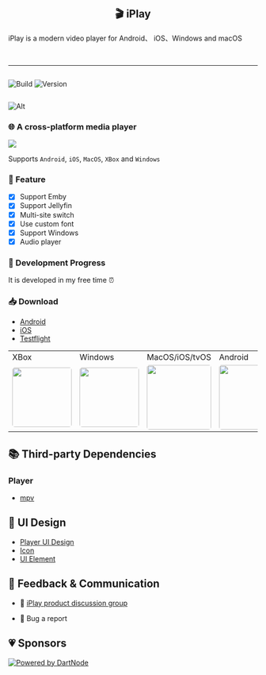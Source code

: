 <h2 align="center">🎬 iPlay</h2>
<p>iPlay is a modern video player for Android、 iOS、Windows and macOS</p>
<br />

---

<div style="display:inline-flex;flex-direction:row;gap:0.5rem;">

![Build](https://github.com/saltpi/iPlay/actions/workflows/develop.yml/badge.svg?branch=main)
![Version](https://img.shields.io/github/v/release/saltpi/iPlay)

</div>

![Alt](https://repobeats.axiom.co/api/embed/442b21fb8b1ed2cc170510527ec68880ebbeb2b4.svg "Repobeats analytics image")

### 🌐 A cross-platform media player

<img src="./doc/image/windows.preview.png" />

Supports `Android`, `iOS`, `MacOS`, `XBox` and `Windows`

### 🌟 Feature

- [x] Support Emby
- [x] Support Jellyfin
- [x] Multi-site switch
- [x] Use custom font
- [x] Support Windows
- [x] Audio player

### 🚧 Development Progress

It is developed in my free time ⏰

### 📥 Download

- [Android](https://github.com/saltpi/iPlay/releases/latest)
- [iOS](https://github.com/saltpi/iPlay/releases/latest)
- [Testflight](https://testflight.apple.com/join/73NHMoP6)

<table>
<tr>
<td> XBox </td>
<td> Windows </td>
<td> MacOS/iOS/tvOS </td>
<td> Android </td>
<td> Harmony </td>
</tr>
<tr>
<td>
<a href="https://apps.microsoft.com/detail/9PD0SG0LZTNL">
   <img width="120" style="border-radius: 5px;object-fit:fill;" src="./doc/image/English_get it from MS_864X312.png">
</a>
</td>
<td>
<a href="https://apps.microsoft.com/detail/9NBZ2BXD4WFZ">
   <img width="120" style="border-radius: 5px;object-fit:fill;" src="./doc/image/English_get it from MS_864X312.png">
</a>
</td>
<td>
<a href="https://apps.apple.com/app/iplay/id6480576133">
   <img width="130" style="border-radius: 5px;object-fit:fill;" src="./doc/image/Download_on_the_App_Store.png">
</a>
</td>
<td>
<a href="https://www.amazon.com/gp/product/B0DB2KL58G">
   <img width="130" style="border-radius: 5px;object-fit:fill;" src="./doc/image/amazon_appstore.png">
</a>
</td>
<td>
Coming soon
</td>
</tr>
</table>


## 📚 Third-party Dependencies

### Player

- [mpv](https://github.com/mpv-player/mpv)

## 🎨 UI Design

- [Player UI Design](https://www.figma.com/file/2LMy996hxF2DZ2jB8eU0Fv/Video-Player-For-Web-%26-Mobile-(Community)?type=design&node-id=18-4120&mode=design&t=4xkVhM84OdC0jy9x-0)
- [Icon](https://www.figma.com/file/9Df5CaFUEomVzn20gRpaX3/Radix-Icons?type=design&node-id=0-1&mode=design&t=rpFwTmQyZQhc016k-0)
- [UI Element](https://www.figma.com/file/B5TV95tj8PrCHwsSa3wV0N/Flat-Icon-Set-(Community)?type=design&node-id=2092-13469&mode=design&t=w8YD9Lw37sz019zc-0)

## 📣 Feedback & Communication

* 🧼 [iPlay product discussion group](https://t.me/iPlayClient)

* 🐞 Bug a report


## 💗 Sponsors

[![Powered by DartNode](https://dartnode.com/branding/DN-Open-Source-sm.png)](https://dartnode.com "Powered by DartNode - Free VPS for Open Source")